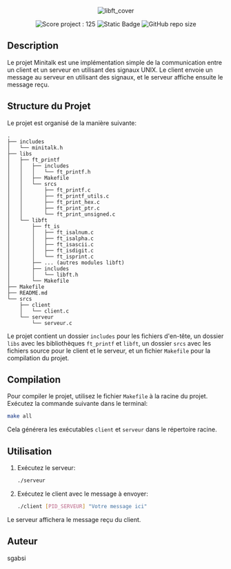 <p align="center">
	<img src="https://github.com/ayogun/42-project-badges/blob/main/covers/cover-minitalk-bonus.png" alt="libft_cover" />
</p>

<p align="center">
	<b><i>  </i></b>
</p>

<p align="center">
	<img src="https://img.shields.io/badge/Score-125-darkgreen?style=none&logo=42" alt="Score project : 125"/>
	<img alt="Static Badge" src="https://img.shields.io/badge/Outstanding-0-blue?style=none&logo=42">
	<img alt="GitHub repo size" src="https://img.shields.io/github/repo-size/LeSabreDeDieu/Minitalk?style=none&logo=github">
</p>

## Description
Le projet Minitalk est une implémentation simple de la communication entre un client et un serveur en utilisant des signaux UNIX. Le client envoie un message au serveur en utilisant des signaux, et le serveur affiche ensuite le message reçu.

## Structure du Projet
Le projet est organisé de la manière suivante:

```
.
├── includes
│   └── minitalk.h
├── libs
│   ├── ft_printf
│   │   ├── includes
│   │   │   └── ft_printf.h
│   │   ├── Makefile
│   │   └── srcs
│   │       ├── ft_printf.c
│   │       ├── ft_printf_utils.c
│   │       ├── ft_print_hex.c
│   │       ├── ft_print_ptr.c
│   │       └── ft_print_unsigned.c
│   └── libft
│       ├── ft_is
│       │   ├── ft_isalnum.c
│       │   ├── ft_isalpha.c
│       │   ├── ft_isascii.c
│       │   ├── ft_isdigit.c
│       │   └── ft_isprint.c
│       ├── ... (autres modules libft)
│       ├── includes
│       │   └── libft.h
│       └── Makefile
├── Makefile
├── README.md
└── srcs
    ├── client
    │   └── client.c
    └── serveur
        └── serveur.c
```

Le projet contient un dossier `includes` pour les fichiers d'en-tête, un dossier `libs` avec les bibliothèques `ft_printf` et `libft`, un dossier `srcs` avec les fichiers source pour le client et le serveur, et un fichier `Makefile` pour la compilation du projet.

## Compilation
Pour compiler le projet, utilisez le fichier `Makefile` à la racine du projet. Exécutez la commande suivante dans le terminal:

```bash
make all
```

Cela générera les exécutables `client` et `serveur` dans le répertoire racine.

## Utilisation
1. Exécutez le serveur:
   ```bash
   ./serveur
   ```
2. Exécutez le client avec le message à envoyer:
   ```bash
   ./client [PID_SERVEUR] "Votre message ici"
   ```

Le serveur affichera le message reçu du client.

## Auteur
sgabsi
